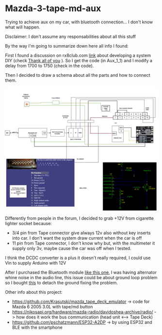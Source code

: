 # Mazda-3-tape-md-aux
Trying to achieve aux on my car, with bluetooth connection... I don't know what will happen.

Disclaimer: I don't assume any responsabilities about all this stuff

By the way I'm going to summarize down here all info I found:

First I found a discussion on rx8club.com [link](https://www.rx8club.com/new-member-forum-197/%2415-aux-solution-tape-md-button-262520/) about developing a system DIY (check [Thank all of you](Thanks%20to%20and%20start%20point.png) ). 
So I get the code (in Aux_1_1) and I modify a delay from 1700 to 1750 (check in the code).

Then I decided to draw a schema about all the parts and how to connect them.

![Alt text](schema%20di%20principioV3.drawio.png)

Differently from people in the forum, I decided to grab +12V from cigarette lighter socket because:
- 3/4 pin from Tape connector give always 12v also without key inserts into car. I don't want the system draw current when the car is off
- 11 pin from Tape connector, I don't know why but, with the multimeter it supply only 3v, maybe cause the car was off when I tested.

I think the DCDC converter is a plus it doesn't really required, I could use Vin to supply Arduino with 12V

After I purchased the Bluetooth module [like this one](btmodule.jpg), I was having alternator whine noise in the audio line, this issue could be about ground loop problem so I bought [this](groundloopinsulator.jpg) to detach the ground fixing the problem.


Other info about this project:
- https://github.com/Krasutski/mazda_tape_deck_emulator -> code for Mazda 6 2005 3.0L with tape/md button
- https://nikosapi.org/hardware/mazda-radio/davidoshea-archive/radio/ -> how does it work the bus communication (head unit <--> Tape Deck)
- https://github.com/pschatzmann/ESP32-A2DP -> by using ESP32 and BLE with the smartphone



